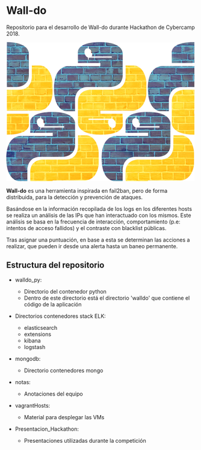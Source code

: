 # Wall-do
Repositorio para el desarrollo de Wall-do durante Hackathon de Cybercamp 2018.

![](notas/imgs/500_logo_walldo_ladrillo.png)

**Wall-do** es una herramienta inspirada en fail2ban, pero de forma distribuida, para la detección y prevención de ataques.

Basándose en la información recopilada de los logs en los diferentes hosts se realiza un análisis de las IPs que han interactuado con los mismos. Este análisis se basa en la frecuencia de interacción, comportamiento (p.e: intentos de acceso fallidos) y el contraste con blacklist públicas.

Tras asignar una puntuación, en base a esta se determinan las acciones a realizar, que pueden ir desde una alerta hasta un baneo permanente.

## Estructura del repositorio

- walldo_py:
    - Directorio del contenedor python
    - Dentro de este directorio está el directorio 'walldo' que contiene el código de la aplicación
    
- Directorios contenedores stack ELK:
    - elasticsearch
    - extensions 
    - kibana 	
    - logstash 

- mongodb:
    - Directorio contenedores mongo
	
- notas:
    - Anotaciones del equipo

- vagrantHosts: 
    - Material para desplegar las VMs

- Presentacion_Hackathon:
    - Presentaciones utilizadas durante la competición